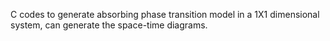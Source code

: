 C codes to generate absorbing phase transition model in a 1X1 dimensional system, can generate the space-time diagrams.

